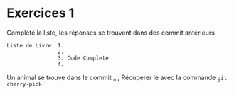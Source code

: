 # Exercices 1

Complété la liste, les réponses se trouvent dans des commit antérieurs

    Liste de Livre: 1. 
                    2.
                    3. Code Complete
                    4.


Un animal se trouve dans le commit _ , Récuperer le avec la commande `git cherry-pick`








